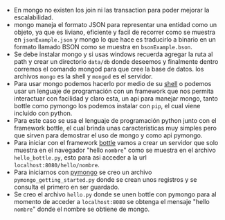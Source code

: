 - En mongo no existen los join ni las transaction para poder mejorar la escalabilidad.
- mongo maneja el formato JSON para representar una entidad como un objeto, ya que es liviano,  eficiente y facil de recorrer como se muestra en `jsonExample.json`
y mongo lo que hace es traducirlo a binario en un formato llamado BSON como se muestra en `bsonExample.bson`.
- Se debe instalar mongo y si usas windows recuerda agregar la ruta al path y crear un directorio `data/db` donde deseemos y finalmente dentro corremos el comando mongod para que cree la base de datos. los archivos `mongo` es la shell y `mongod` es el servidor.
- Para usar mongo podemos hacerlo por medio de su [shell](https://docs.mongodb.com/getting-started/shell/) o podemos usar un lenguaje de programación con un framework que nos permita interactuar con facilidad  y claro esta, un api para manejar mongo, tanto bottle como pymongo los podemos instalar con `pip`, el cual viene incluido con python.
- Para este caso se usa el lenguaje de programación python junto con el framework bottle, el cual brinda unas caracteristicas muy simples pero que sirven para demostrar el uso de mongo y como api pymongo.
- Para iniciar con el framework [bottle](http://bottlepy.org/docs/dev/index.html) vamos a crear un servidor que solo muestra en el navegador "hello `nombre`" como se muestra en el archivo `hello_bottle.py`, esto para asi acceder a la url `localhost:8080/hello/nombre`.
- Para iniciarnos con [pymongo](https://api.mongodb.com/python/current/index.html) se creo un archivo `pymongo_getting_started.py` donde se crean unos registros y se consulta el primero en ser guardado.
- Se creo el archivo `hello.py` donde se unen bottle con pymongo para al momento de acceder a `localhost:8080` se obtenga el mensaje "hello `nombre`" donde el nombre se obtiene de mongo.
